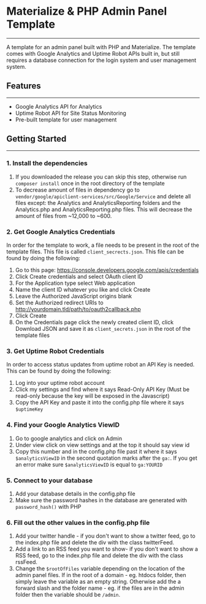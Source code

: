 # Materialize & PHP Admin Panel Template
---
A template for an admin panel built with PHP and Materialize. The template comes with Google Analytics and Uptime Robot APIs built in, but still requires a database connection for the login system and user management system.

## Features
---
- Google Analytics API for Analytics
- Uptime Robot API for Site Status Monitoring
- Pre-built template for user management

## Getting Started
---
### 1. Install the dependencies
1. If you downloaded the release you can skip this step, otherwise run `composer install` once in the root directory of the template
2. To decrease amount of files in dependency go to `vendor/google/apiclient-services/src/Google/Service` and delete all files except: the Analytics and AnalyticsReporting folders and the Analytics.php and AnalyticsReporting.php files. This will decrease the amount of files from ~12,000 to ~600.

### 2. Get Google Analytics Credentials
In order for the template to work, a file needs to be present in the root of the template files. This file is called `client_secrects.json`. This file can be found by doing the following:
1. Go to this page: https://console.developers.google.com/apis/credentials
2. Click Create credentials and select OAuth client ID
3. For the Application type select Web application
4. Name the client ID whatever you like and click Create
5. Leave the Authorized JavaScript origins blank
6. Set the Authorized redirect URIs to http://yourdomain.tld/path/to/oauth2callback.php
7. Click Create
8. On the Credentials page click the newly created client ID, click Download JSON and save it as `client_secrets.json` in the root of the template files

### 3. Get Uptime Robot Credentials
In order to access status updates from uptime robot an API Key is needed. This can be found by doing the following:
1. Log into your uptime robot account
2. Click my settings and find where it says Read-Only API Key (Must be read-only because the key will be exposed in the Javascript)
3. Copy the API Key and paste it into the config.php file where it says `$uptimeKey`

### 4. Find your Google Analytics ViewID
1. Go to google analytics and click on Admin
2. Under view click on view settings and at the top it should say view id
3. Copy this number and in the config.php file past it where it says `$analyticsViewID` in the second quotation marks after the `ga:`. If you get an error make sure `$analyticsViewID` is equal to `ga:YOURID`

### 5. Connect to your database
1. Add your database details in the config.php file
2. Make sure the password hashes in the database are generated with `password_hash()` with PHP

### 6. Fill out the other values in the config.php file
1. Add your twitter handle - if you don't want to show a twitter feed, go to the index.php file and delete the div with the class twitterFeed.
2. Add a link to an RSS feed you want to show- if you don't want to show a RSS feed, go to the index.php file and delete the div with the class rssFeed.
3. Change the `$rootOfFiles` variable depending on the location of the admin panel files. If in the root of a domain - eg. htdocs folder, then simply leave the variable as an empty string. Otherwise add the a forward slash and the folder name - eg. if the files are in the admin folder then the variable should be `/admin`.
